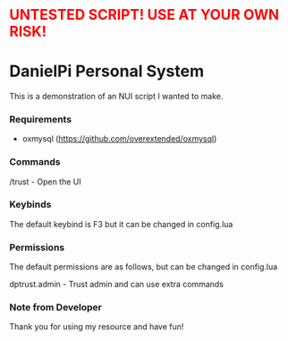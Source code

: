 
<b style="color:red; font-size:25px">UNTESTED SCRIPT! USE AT YOUR OWN RISK!</b>

# DanielPi Personal System
This is a demonstration of an NUI script I wanted to make.

### Requirements
- oxmysql (https://github.com/overextended/oxmysql)

### Commands
/trust - Open the UI

### Keybinds
The default keybind is F3 but it can be changed in config.lua

### Permissions
The default permissions are as follows, but can be changed in config.lua

dptrust.admin - Trust admin and can use extra commands

### Note from Developer
Thank you for using my resource and have fun!